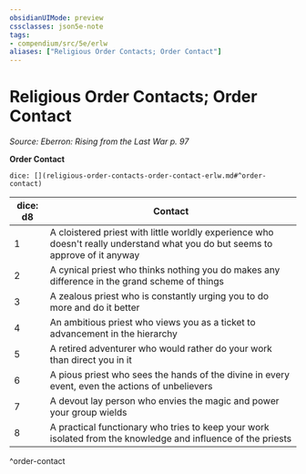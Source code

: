 ```yaml
---
obsidianUIMode: preview
cssclasses: json5e-note
tags:
- compendium/src/5e/erlw
aliases: ["Religious Order Contacts; Order Contact"]
---
```

# Religious Order Contacts; Order Contact
*Source: Eberron: Rising from the Last War p. 97* 

**Order Contact**

`dice: [](religious-order-contacts-order-contact-erlw.md#^order-contact)`

| dice: d8 | Contact |
|----------|---------|
| 1 | A cloistered priest with little worldly experience who doesn't really understand what you do but seems to approve of it anyway |
| 2 | A cynical priest who thinks nothing you do makes any difference in the grand scheme of things |
| 3 | A zealous priest who is constantly urging you to do more and do it better |
| 4 | An ambitious priest who views you as a ticket to advancement in the hierarchy |
| 5 | A retired adventurer who would rather do your work than direct you in it |
| 6 | A pious priest who sees the hands of the divine in every event, even the actions of unbelievers |
| 7 | A devout lay person who envies the magic and power your group wields |
| 8 | A practical functionary who tries to keep your work isolated from the knowledge and influence of the priests |
^order-contact